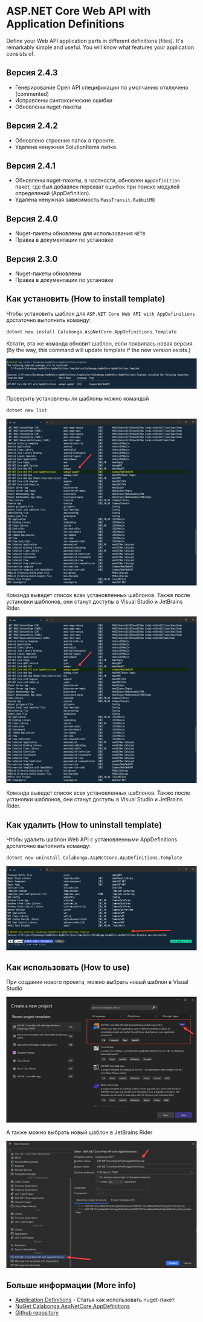 # ASP.NET Core Web API with Application Definitions

Define your Web API application parts in different definitions (files). It's remarkably simple and useful. You will know what features your application consists of.

## Версия 2.4.3
* Генерирование Open API спецификации по умолчанию отключено (commented)
* Исправлены синтаксические ошибки
* Обновлены nuget-пакеты

## Версия 2.4.2
* Обновлено строение папок в проекте.
* Удалена ненужная SolutionItems папка.

## Версия 2.4.1

* Обновлены nuget-пакеты, в частности, обновлен `AppDefinition` пакет, где был добавлен перехват ошибок при поиске модулей определений (AppDefinition).
* Удалена ненужная зависимость `MassTransit.RabbitMQ`

## Версия 2.4.0

* Nuget-пакеты обновлены для использования `NET8`
* Правка в документации по установке

## Версия 2.3.0

* Nuget-пакеты обновлены
* Правка в документации по установке

## Как установить (How to install template)

Чтобы установить шаблон для `ASP.NET Core Web API with AppDefinitions` достаточно выполнить команду:

``` bash
dotnet new install Calabonga.AspNetCore.AppDefinitions.Template
```

Кстати, эта же команда обновит шаблон, если появилась новая версия. (By the way, this command will update template if the new version exists.)

![install appdef](whatnot/images/install-appdef.png)

Проверить установлены ли шаблоны можно командой 
``` bash
dotnet new list
```

![installed appdef](whatnot/images/template-appdef-installed.png)

Команда выведет список всех установленных шаблонов. Также после установки шаблонов, они станут доступы в Visual Studio и JetBrains Rider. 

![installed appdef](whatnot/images/template-appdef-installed.png)

Команда выведет список всех установленных шаблонов. Также после установки шаблонов, они станут доступы в Visual Studio и JetBrains Rider. 

## Как удалить (How to uninstall template)
Чтобы удалить шаблон Web API с установленными AppDefinitions достаточно выполнить команду:

``` bash
dotnet new uninstall Calabonga.AspNetCore.AppDefinitions.Template
```

![uninstall appdef](whatnot/images/uninstall-appdef.png)

## Как использовать (How to use)

При создании нового проекта, можно выбрать новый шаблон в Visual Studio

![visual-studio-template](whatnot/images/new-project-create.png)

А также можно выбрать новый шаблон в JetBrains Rider

![rider-template](whatnot/images/new-project-create2.png)

## Больше информации (More info)

* [Application Definitions](https://www.calabonga.net/blog/post/devtool-21-application-definitions) - Статья как использовать nuget-пакет.
* [NuGet Calabonga.AspNetCore.AppDefinitions](https://www.nuget.org/packages/Calabonga.AspNetCore.AppDefinitions/)
* [Github repository](https://github.com/Calabonga/Calabonga.AspNetCore.AppDefinitions)
